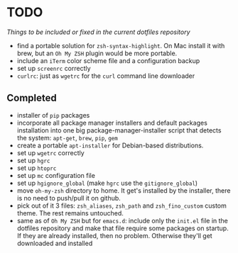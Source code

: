 TODO
====

_Things to be included or fixed in the current dotfiles repository_

- find a portable solution for `zsh-syntax-highlight`. On Mac install it with
  brew, but an `Oh My ZSH` plugin would be more portable.
- include an `iTerm` color scheme file and a configuration backup
- set up `screenrc` correctly
- `curlrc`: just as `wgetrc` for the `curl` command line downloader

Completed
---------

- installer of `pip` packages
- incorporate all package manager installers and default packages installation
  into one big package-manager-installer script that detects the system:
  `apt-get`, `brew`, `pip`, `gem`
- create a portable `apt-installer` for Debian-based distributions.
- set up `wgetrc` correctly
- set up `hgrc`
- set up `htoprc`
- set up `mc` configuration file
- set up `hgignore_global` (make `hgrc` use the `gitignore_global`)
- move `oh-my-zsh` directory to home. It get's installed by the installer, there
  is no need to push/pull it on github.
- pick out of it 3 files: `zsh_aliases`, `zsh_path` and `zsh_fino_custom` custom
  theme. The rest remains untouched.
- same as of `Oh My ZSH` but for `emacs.d`: include only the `init.el` file in
  the dotfiles repository and make that file require some packages on
  startup. If they are already installed, then no problem. Otherwise they'll get
  downloaded and installed
